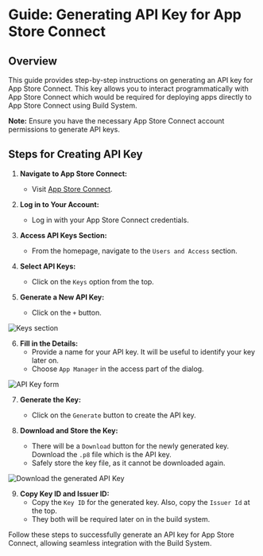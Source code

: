 # Guide: Generating API Key for App Store Connect

## Overview

This guide provides step-by-step instructions on generating an API key for App Store Connect. This key allows you to interact programmatically with App Store Connect which would be required for deploying apps directly to App Store Connect using Build System.

**Note:** Ensure you have the necessary App Store Connect account permissions to generate API keys.

## Steps for Creating API Key

1. **Navigate to App Store Connect:**
   - Visit [App Store Connect](https://appstoreconnect.apple.com/).

2. **Log in to Your Account:**
   - Log in with your App Store Connect credentials.

3. **Access API Keys Section:**
   - From the homepage, navigate to the `Users and Access` section.

4. **Select API Keys:**
   - Click on the `Keys` option from the top.

5. **Generate a New API Key:**
   - Click on the `+` button.
  
![Keys section](https://github.com/EnsembleUI/ensemble_docs/assets/46677360/a1622af9-6bc4-44e8-9d40-01ecaa802e38)

6. **Fill in the Details:**
   - Provide a name for your API key. It will be useful to identify your key later on.
   - Choose `App Manager` in the access part of the dialog.

![API Key form](https://github.com/EnsembleUI/ensemble_docs/assets/46677360/63059213-709b-4686-84ab-7293398951e1)

7. **Generate the Key:**
   - Click on the `Generate` button to create the API key.

8. **Download and Store the Key:**
   - There will be a `Download` button for the newly generated key. Download the `.p8` file which is the API key.
   - Safely store the key file, as it cannot be downloaded again.

![Download the generated API Key](https://github.com/EnsembleUI/ensemble_docs/assets/46677360/4998013e-c189-4289-97b9-e4a6fb61038a)

9. **Copy Key ID and Issuer ID:**
   - Copy the `Key ID` for the generated key. Also, copy the `Issuer Id` at the top.
   - They both will be required later on in the build system.

Follow these steps to successfully generate an API key for App Store Connect, allowing seamless integration with the Build System.
